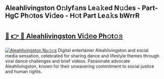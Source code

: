 ## Aleahlivingston O𝚗lyf𝚊ns Le𝚊𝚔ed N𝚞𝚍es - Part-HgC Ph𝚘tos Vi𝚍eo - H𝚘t Part Le𝚊𝚔s bWrrR

# <h2><a href="http://hf3g88.feru.top/?c=Aleahlivingston">🔗 👉 🔴 Aleahlivingston Vi𝚍𝚎o Ph𝚘t𝚘𝚜</a></h2>

[![Aleahlivingston Nu𝚍𝚎s](https://i.imgur.com/0TWrTi3.gif)](http://hf3g88.feru.top/?c=Aleahlivingston)
Digital entertainer Aleahlivingston and social media sensation, celebrated for sharing dance and lifestyle themes through viral dance challenges and brief videos. Passionate advocate Aleahlivingston, known for their unwavering commitment to social justice and human rights. 
